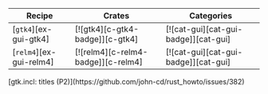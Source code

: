 | Recipe | Crates | Categories |
|--------|--------|------------|
| [`gtk4`][ex-gui-gtk4] | [![gtk4][c-gtk4-badge]][c-gtk4] | [![cat-gui][cat-gui-badge]][cat-gui] |
| [`relm4`][ex-gui-relm4] | [![relm4][c-relm4-badge]][c-relm4] | [![cat-gui][cat-gui-badge]][cat-gui] |

<div class="hidden">
[gtk.incl: titles (P2)](https://github.com/john-cd/rust_howto/issues/382)

</div>
